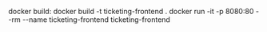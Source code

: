docker build:
docker build -t ticketing-frontend .
docker run -it -p 8080:80 --rm --name ticketing-frontend ticketing-frontend
